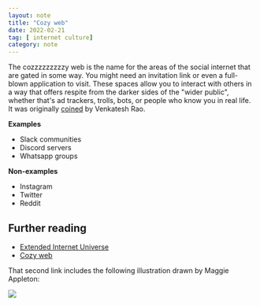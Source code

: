 ```yaml
---
layout: note
title: "Cozy web"
date: 2022-02-21
tag: [ internet culture]
category: note
---
```


The cozzzzzzzzzy web is the name for the areas of the social internet that are gated in some way. You might need an invitation link or even a full-blown application to visit. These spaces allow you to interact with others in a way that offers respite from the darker sides of the "wider public", whether that's ad trackers, trolls, bots, or people who know you in real life. It was originally [coined](https://studio.ribbonfarm.com/p/the-extended-internet-universe) by Venkatesh Rao. 

**Examples**

- Slack communities
- Discord servers
- Whatsapp groups

**Non-examples**

- Instagram
- Twitter 
- Reddit

## Further reading

- [Extended Internet Universe](https://studio.ribbonfarm.com/p/the-extended-internet-universe?utm_source=url)
- [Cozy web](https://maggieappleton.com/cozy-web)

That second link includes the following illustration drawn by Maggie Appleton:

<img src="https://res.cloudinary.com/dg3gyk0gu/image/upload/c_scale,w_960/v1589323597/maggieappleton.com/notes/cozyweb-tw.png">